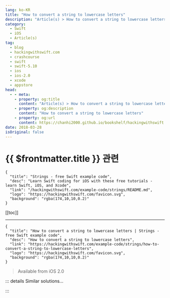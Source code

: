 ```yaml
---
lang: ko-KR
title: "How to convert a string to lowercase letters"
description: "Article(s) > How to convert a string to lowercase letters"
category:
  - Swift
  - iOS
  - Article(s)
tag: 
  - blog
  - hackingwithswift.com
  - crashcourse
  - swift
  - swift-5.10
  - ios
  - ios-2.0
  - xcode
  - appstore
head:
  - - meta:
    - property: og:title
      content: "Article(s) > How to convert a string to lowercase letters"
    - property: og:description
      content: "How to convert a string to lowercase letters"
    - property: og:url
      content: https://chanhi2000.github.io/bookshelf/hackingwithswift.com/example-code/strings/how-to-convert-a-string-to-lowercase-letters.html
date: 2018-03-28
isOriginal: false
---
```


# {{ $frontmatter.title }} 관련

```component VPCard
{
  "title": "Strings - free Swift example code",
  "desc": "Learn Swift coding for iOS with these free tutorials - learn Swift, iOS, and Xcode",
  "link": "/hackingwithswift.com/example-code/strings/README.md",
  "logo": "https://hackingwithswift.com/favicon.svg",
  "background": "rgba(174,10,10,0.2)"
}
```

[[toc]]

---

```component VPCard
{
  "title": "How to convert a string to lowercase letters | Strings - free Swift example code",
  "desc": "How to convert a string to lowercase letters",
  "link": "https://hackingwithswift.com/example-code/strings/how-to-convert-a-string-to-lowercase-letters",
  "logo": "https://hackingwithswift.com/favicon.svg",
  "background": "rgba(174,10,10,0.2)"
}
```

> Available from iOS 2.0

<!-- TODO: 작성 -->

<!-- 
You can convert any string to lowercase - that is, going from "HELLO" to "hello" - by calling its `lowercased()` method, like this:

```swift
let str = "Sunday, Monday, Happy Days"
print(str.lowercased())
```

That will output "sunday, monday, happy days" to the Xcode console.

-->

::: details Similar solutions…

<!--
/quick-start/swiftui/how-to-make-textfield-uppercase-or-lowercase-using-textcase">How to make TextField uppercase or lowercase using textCase() 
/example-code/strings/how-to-convert-a-string-to-uppercase-letters">How to convert a string to uppercase letters 
/example-code/strings/how-to-loop-through-letters-in-a-string">How to loop through letters in a string 
/quick-start/swiftui/how-to-add-spacing-between-letters-in-text">How to add spacing between letters in text 
/example-code/system/how-to-convert-dates-and-times-to-a-string-using-dateformatter">How to convert dates and times to a string using DateFormatter</a>
-->

:::

